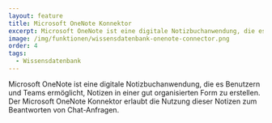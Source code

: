```yaml
---
layout: feature
title: Microsoft OneNote Konnektor
excerpt: Microsoft OneNote ist eine digitale Notizbuchanwendung, die es Benutzern und Teams ermöglicht, Notizen in einer gut organisierten Form zu erstellen. Der Microsoft OneNote Konnektor erlaubt die Nutzung dieser Notizen zum Beantworten von Chat-Anfragen.
image: /img/funktionen/wissensdatenbank-onenote-connector.png
order: 4
tags:
  - Wissensdatenbank
---
```


Microsoft OneNote ist eine digitale Notizbuchanwendung, die es Benutzern und Teams ermöglicht, Notizen in einer gut organisierten Form zu erstellen. Der Microsoft OneNote Konnektor erlaubt die Nutzung dieser Notizen zum Beantworten von Chat-Anfragen.
